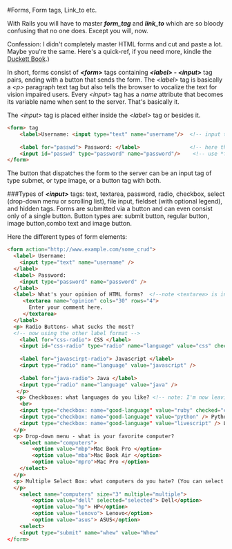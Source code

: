 #Forms, Form tags, Link_to etc.

With Rails you will have to master ***form_tag*** and ***link_to*** which are so bloody confusing that no one does. Except you will, now.

Confession: I didn't completely master HTML forms and cut and paste a lot. Maybe you're the same.  Here's a quick-ref, if you need more, kindle the [Duckett Book](http://www.htmlandcssbook.com).)  

In short, forms consist of ***\<form\>*** tags containing ***\<label\> - \<input\>*** tag pairs, ending with a button that sends the form. The *\<label\>* tag is basically a *\<p\>* paragraph text tag but also tells the browser to vocalize the text for vision impaired users.  Every *\<input\>* tag has a *name* attribute that becomes its variable name when sent to the server.  That's basically it.

The *\<input\>* tag is placed either inside the *\<label\>* tag or besides it.

```html
<form> tag
    <label>Username: <input type="text" name="username"/>  <!-- input tag is inside the lable tag -->
    
    <label for="passwd"> Password: </label>                <!-- here the label and input tag are separated, so -->
    <input id="passwd" type="password" name="password"/>    <!-- use *for* in label and *id* attribute in input tag -->
</form>
```
The button that dispatches the form to the server can be an input tag of type submet, or type image, or a button tag with both.

###Types of ***\<input\>*** tags: 
text, textarea, password, radio, checkbox, select (drop-down menu or scrolling list), file input, fieldset (with optional legend), and hidden tags. Forms are submitted via a button and can even consist only of a single button.  Button types are: submit button, regular button, image button,combo text and image button.   

Here the different types of form elements:

```html
<form action="http://www.example.com/some_crud">
  <label> Username: 
    <input type="text" name="username" />
  </label>
  <label> Password:  
    <input type="password" name="password" />
  </label>  
  <label> What's your opinion of HTML forms?  <!--note <textarea> is inconsistent: should be <input type="textarea"> -->
     <textarea name="opinion" cols="30" rows="4">        
       Enter your comment here.
     </textarea>
  </label>
  <p> Radio Buttons- what sucks the most?
  <!-- now using the other label format -->
    <label for="css-radio"> CSS </label>
    <input id="css-radio" type="radio" name="language" value="css" checked="checked" />
    
    <label for="javascirpt-radio"> Javascript </label>
    <input type="radio" name="language" value="javascript" />
  
    <label for="java-radio"> Java </label>
    <input type="radio" name="language" value="java" />
   </p>
   <p> Checkboxes: what languages do you like? <!-- note: I'm now leaving out <label> tags to make the rest readable -->
    <br>
    <input type="checkbox: name="good-language" value="ruby" checked="checked" /> Ruby
    <input type="checkbox: name="good-language" value="python" /> Python
    <input type="checkbox: name="good-language" value="livescript" /> Livescript
  </p>
  <p> Drop-down menu - what is your favorite computer?
    <select name="computers">
        <option value="mbp">Mac Book Pro </option>
        <option value="mba">Mac Book Air </option>
        <option value="mpro">Mac Pro </option>
    </select>
  </p>
  <p> Multiple Select Box: what computers do you hate? (You can select more than one, use cmd-key on Mac, ctrl PCs)
  </p>
    <select name="computers" size="3" multiple="multiple">
        <option value="dell" selected="selected"> Dell</option>
        <option value="hp"> HP</option>
        <option value="lenovo"> Lenovo</option>
        <option value="asus"> ASUS</option>
    <select>
    <input type="submit" name="whew" value="Whew"
</form>
```


